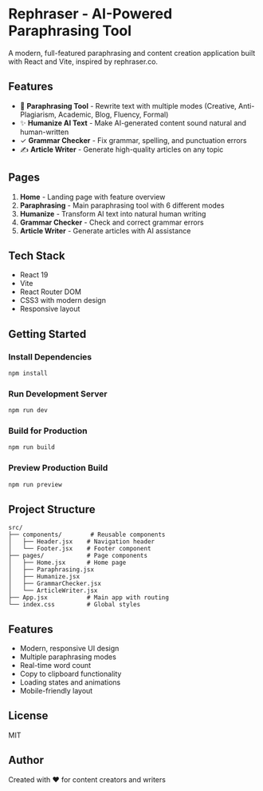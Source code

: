 # Rephraser - AI-Powered Paraphrasing Tool

A modern, full-featured paraphrasing and content creation application built with React and Vite, inspired by rephraser.co.

## Features

- 🎨 **Paraphrasing Tool** - Rewrite text with multiple modes (Creative, Anti-Plagiarism, Academic, Blog, Fluency, Formal)
- ✨ **Humanize AI Text** - Make AI-generated content sound natural and human-written
- ✓ **Grammar Checker** - Fix grammar, spelling, and punctuation errors
- ✍️ **Article Writer** - Generate high-quality articles on any topic

## Pages

1. **Home** - Landing page with feature overview
2. **Paraphrasing** - Main paraphrasing tool with 6 different modes
3. **Humanize** - Transform AI text into natural human writing
4. **Grammar Checker** - Check and correct grammar errors
5. **Article Writer** - Generate articles with AI assistance

## Tech Stack

- React 19
- Vite
- React Router DOM
- CSS3 with modern design
- Responsive layout

## Getting Started

### Install Dependencies
```bash
npm install
```

### Run Development Server
```bash
npm run dev
```

### Build for Production
```bash
npm run build
```

### Preview Production Build
```bash
npm run preview
```

## Project Structure

```
src/
├── components/        # Reusable components
│   ├── Header.jsx    # Navigation header
│   └── Footer.jsx    # Footer component
├── pages/            # Page components
│   ├── Home.jsx      # Home page
│   ├── Paraphrasing.jsx
│   ├── Humanize.jsx
│   ├── GrammarChecker.jsx
│   └── ArticleWriter.jsx
├── App.jsx           # Main app with routing
└── index.css         # Global styles
```

## Features

- Modern, responsive UI design
- Multiple paraphrasing modes
- Real-time word count
- Copy to clipboard functionality
- Loading states and animations
- Mobile-friendly layout

## License

MIT

## Author

Created with ❤️ for content creators and writers
